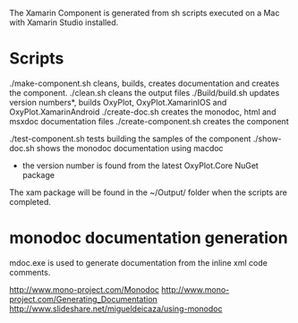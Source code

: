 The Xamarin Component is generated from sh scripts executed on a Mac with Xamarin Studio installed. 

# Scripts

./make-component.sh         cleans, builds, creates documentation and creates the component.
  ./clean.sh                cleans the output files
  ./Build/build.sh          updates version numbers*, builds OxyPlot, OxyPlot.XamarinIOS and OxyPlot.XamarinAndroid
  ./create-doc.sh           creates the monodoc, html and msxdoc documentation files
  ./create-component.sh     creates the component

./test-component.sh         tests building the samples of the component
./show-doc.sh               shows the monodoc documentation using macdoc

* the version number is found from the latest OxyPlot.Core NuGet package

The xam package will be found in the ~/Output/ folder when the scripts are completed.

# monodoc documentation generation
mdoc.exe is used to generate documentation from the inline xml code comments.

http://www.mono-project.com/Monodoc
http://www.mono-project.com/Generating_Documentation
http://www.slideshare.net/migueldeicaza/using-monodoc